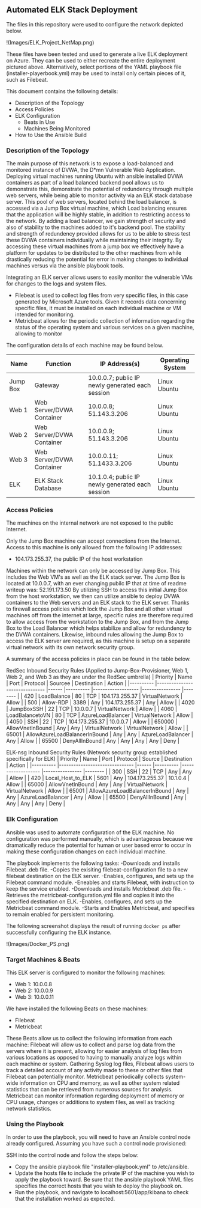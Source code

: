 ## Automated ELK Stack Deployment

The files in this repository were used to configure the network depicted below.

!(Images/ELK_Project_NetMap.png)

These files have been tested and used to generate a live ELK deployment on Azure. They can be used to either recreate the entire deployment pictured above. Alternatively, select portions of the YAML playbook file (installer-playerbook.yml) may be used to install only certain pieces of it, such as Filebeat.

This document contains the following details:
- Description of the Topology
- Access Policies
- ELK Configuration
  - Beats in Use
  - Machines Being Monitored
- How to Use the Ansible Build


### Description of the Topology

The main purpose of this network is to expose a load-balanced and monitored instance of DVWA, the D*mn Vulnerable Web Application.
Deploying virtual machines running Ubuntu with ansible installed DVWA containers as part of a load balanced backend pool allows us to demonstrate this, demonstrate the potential of redundency through multiple web servers, while being able to monitor activity via an ELK stack database server. This pool of web servers, located behind the load balancer, is accessed via a Jump Box virtual machine, which 
Load balancing ensures that the application will be highly stable, in addition to restricting access to the network.
By adding a load balancer, we gain strength of security and also of stability to the machines added to it's backend pool. The stability and strength of redundency provided allows for us to be able to stress test these DVWA containers individually while maintaining their integrity. By accessing these virtual machines from a jump box we effectively have a platform for updates to be distributed to the other machines from while drastically reducing the potential for error in making changes to individual machines versus via the ansible playbook tools. 

Integrating an ELK server allows users to easily monitor the vulnerable VMs for changes to the logs and system files.
- Filebeat is used to collect log files from very specific files, in this case generated by Microsoft Azure tools. Given it records data concerning specific files, it must be installed on each individual machine or VM intended for monitoring. 
- Metricbeat allows for the periodic collection of information regarding the status of the operating system and various services on a given machine, allowing to monitor 

The configuration details of each machine may be found below.

| Name     	| Function                  	| IP Address(s)                                   	| Operating System 	|
|----------	|---------------------------	|--------------------------------------------------	|------------------	|
| Jump Box 	| Gateway                   	| 10.0.0.7; public IP newly generated each session 	| Linux Ubuntu     	|
| Web 1    	| Web Server/DVWA Container 	| 10.0.0.8; 51.143.3.206                           	| Linux Ubuntu     	|
| Web 2    	| Web Server/DVWA Container 	| 10.0.0.9; 51.143.3.206                           	| Linux Ubuntu     	|
| Web 3    	| Web Server/DVWA Container 	| 10.0.0.11; 51.1433.3.206                         	| Linux Ubuntu     	|
| ELK      	| ELK Stack Database        	| 10.1.0.4; public IP newly generated each session 	| Linux Ubuntu     	|

### Access Policies

The machines on the internal network are not exposed to the public Internet. 

Only the Jump Box machine can accept connections from the Internet. Access to this machine is only allowed from the following IP addresses:
- 104.173.255.37, the public IP of the host workstation

Machines within the network can only be accessed by Jump Box.
This includes the Web VM's as well as the ELK stack server. The Jump Box is located at 10.0.0.7, with an ever changing pubilc IP that at time of readme writeup was: 52.191.173.50 
By utilizing SSH to access this initial Jump Box from the host workstation, we then can utilize ansible to deploy DVWA containers to the Web servers and an ELK stack to the ELK server. Thanks to firewall access policies which lock the Jump Box and all other virtual machines off from the internet at large, specific rules are therefore required to allow access from the workstation to the Jump Box, and from the Jump Box to the Load Balancer which helps stabilize and allow for redundency to the DVWA containers. Likewise, inbound rules allowing the Jump Box to access the ELK server are required, as this machine is setup on a separate virtual network with its own network security group.

A summary of the access policies in place can be found in the table below.

RedSec Inbound Security Rules (Applied to Jump-Box-Provisioner, Web 1, Web 2, and Web 3 as they are under the RedSec umbrella)
| Priority 	| Name                          	| Port 	| Protocol 	| Sourcee           	| Destination    	| Action 	|
|----------	|-------------------------------	|------	|----------	|-------------------	|----------------	|--------	|
| 420      	| LoadBalance                   	| 80   	| TCP      	| 104.173.255.37    	| VirtualNetwork 	| Allow  	|
| 500      	| Allow-RDP                     	| 3389 	| Any      	| 104.173.255.37    	| Any            	| Allow  	|
| 4020     	| JumpBoxSSH                    	| 22   	| TCP      	| 10.0.0.7          	| VirtualNetwork 	| Allow  	|
| 4060     	| LoadBalancetoVN               	| 80   	| TCP      	| AzureLoadBalancer 	| VirtualNetwork 	| Allow  	|
| 4050     	| SSH                           	| 22   	| TCP      	| 104.173.255.37    	| 10.0.0.7       	| Allow  	|
| 650000   	| AllowVnetInBound              	| Any  	| Any      	| VirtualNetwork    	| VirtualNetwork 	| Allow  	|
| 65001    	| AllowAzureLoadBalancerInBound 	| Any  	| Any      	| AzureLoadBalancer 	| Any            	| Allow  	|
| 65500    	| DenyAllInBound                	| Any  	| Any      	| Any               	| Any            	| Deny   	|

ELK-nsg Inbound Security Rules (Network security group established specifically for ELK)
| Priority 	| Name                          	| Port 	| Protocol 	| Source            	| Destination    	| Action 	|
|----------	|-------------------------------	|------	|----------	|-------------------	|----------------	|--------	|
| 300      	| SSH                           	| 22   	| TCP      	| Any               	| Any            	| Allow  	|
| 420      	| Local_Host_to_ELK             	| 5601 	| Any      	| 104.173.255.37    	| 10.1.0.4       	| Allow  	|
| 65000    	| AllowVnetInBound              	| Any  	| Any      	| VirtualNetwork    	| VirtualNetwork 	| Allow  	|
| 65001    	| AllowAzureLoadBalancerInBound 	| Any  	| Any      	| AzureLoadBalancer 	| Any            	| Allow  	|
| 65500    	| DenyAllInBound                	| Any  	| Any      	| Any               	| Any            	| Deny   	|

### Elk Configuration

Ansible was used to automate configuration of the ELK machine. No configuration was performed manually, which is advantageous because we dramatically reduce the potential for human or user based error to occur in making these configuration changes on each individual machine. 

The playbook implements the following tasks:
-Downloads and installs Filebeat .deb file.
-Copies the exisiting filebeat-configuration file to a new filebeat destination on the ELK server.
-Enables, configures, and sets up the Filebeat command module.
-Eneables and starts Filebeat, with instruction to keep the service enabled.
-Downloads and installs Metricbeat .deb file.
-Retrieves the metricbeat-configuration.yml file and copies it into the specified destination on ELK.
-Enables, configures, and sets up the Metricbeat command module.
-Starts and Enables Metricbeat, and specifies to remain enabled for persistent monitoring.

The following screenshot displays the result of running `docker ps` after successfully configuring the ELK instance.

!(Images/Docker_PS.png)

### Target Machines & Beats
This ELK server is configured to monitor the following machines:
- Web 1: 10.0.0.8
- Web 2: 10.0.0.9
- Web 3: 10.0.0.11

We have installed the following Beats on these machines:
- Filebeat
- Metricbeat 

These Beats allow us to collect the following information from each machine:
Filebeat will allow us to collect and parse log data from the servers where it is present, allowing for easier analysis of log files from various locations as opposed to having to manually analyze logs within each machine or system. Gathering Syslog log files, Filebeat allows users to track a detailed account of any activity made to these or other files that Filebeat can potentially monitor. 
Metricbeat periodically collects system-wide information on CPU and memory, as well as other system related statistics that can be retrieved from numerous sources for analysis. Metricbeat can monitor information regarding deployment of memory or CPU usage, changes or additions to system files, as well as tracking network statistics.

### Using the Playbook
In order to use the playbook, you will need to have an Ansible control node already configured. Assuming you have such a control node provisioned: 

SSH into the control node and follow the steps below:
- Copy the ansible playbook file "installer-playbook.yml" to /etc/ansible.
- Update the hosts file to include the private IP of the machine you wish to apply the playbook toward. Be sure that the ansible playbook YAML files specifies the correct hosts that you wish to deploy the playbook on.
- Run the playbook, and navigate to localhost:5601/app/kibana to check that the installation worked as expected.
